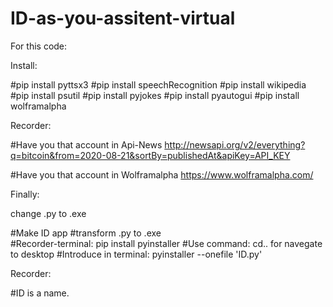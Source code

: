 # ID-as-you-assitent-virtual

For this code:

Install:


#pip install pyttsx3
#pip install speechRecognition
#pip install wikipedia
#pip install psutil
#pip install pyjokes
#pip install pyautogui
#pip install wolframalpha

Recorder:

#Have you that account in Api-News http://newsapi.org/v2/everything?q=bitcoin&from=2020-08-21&sortBy=publishedAt&apiKey=API_KEY

#Have you that account in Wolframalpha https://www.wolframalpha.com/

Finally:

change .py to .exe

 #Make ID app   #transform .py to .exe    
 #Recorder-terminal: pip install pyinstaller
 #Use command: cd..  for navegate to desktop
 #Introduce in terminal: pyinstaller --onefile 'ID.py'
 
 Recorder: 
 
 #ID is a name.



